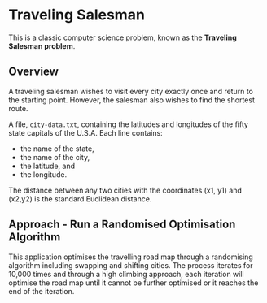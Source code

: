 # Traveling Salesman

This is a classic computer science problem, known as the **Traveling Salesman problem**. 

## Overview

A traveling salesman wishes to visit every city exactly once and return to the starting point. 
However, the salesman also wishes to find the shortest route.

A file, `city-data.txt`, containing the 
latitudes and longitudes of the fifty state capitals of the U.S.A. 
Each line contains:
- the name of the state, 
- the name of the city, 
- the latitude, and 
- the longitude. 

The distance between any two cities with the coordinates (x1, y1) and (x2,y2) is
 the standard Euclidean distance.

## Approach - Run a Randomised Optimisation Algorithm

This application optimises the travelling road map through a randomising algorithm including swapping and shifting 
cities. The process iterates for 10,000 times and through a high climbing approach, each iteration will optimise the 
road map until it cannot be further optimised or it reaches the end of the iteration.


